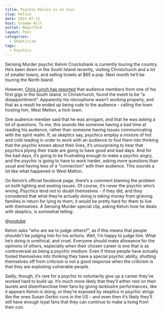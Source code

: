 ```yaml
---
title: Psychic Kelvin is on tour
slug: kelvin
date: 2021-07-21
host: Graeme Hill
outlet: MagicTalk
layout: Post
categories:
  - Skepticism
tags:
  - Psychics
---
```


Sensing Murder psychic Kelvin Cruickshank is currently touring the country. He’s been down in the South Island recently, visiting Christchurch and a lot of smaller towns, and selling tickets at $65 a pop. Next month he’ll be touring the North Island.

<!-- more -->

However, [Chris Lynch has reported](https://chrislynchmedia.com/newsitems/audience-walk-out-of-kelvin-cruickshank-labelling-him-a-disappointment) that audience members from one of his first gigs in the South island, in Christchurch, found the event to be “a disappointment”. Apparently his microphone wasn’t working properly, and that as a result he ended up being rude to the audience - calling the town hosting him, West Melton, a hick town.

One audience member said that he was arrogant, and that he was asking a lot of questions. To me, this sounds like someone having a bad time at reading his audience, rather than someone having issues communicating with the spirit realm. If, as skeptics say, psychics employ a mixture of hot and cold reading in order to work with an audience to fool them into thinking that the psychic knows about their lives, it’s unsurprising to hear that psychics plying their trade are going to have good and bad days. And for the bad days, it’s going to be frustrating enough to make a psychic angry, and the psychic is going to have to work harder, asking more questions than usual and having less of a “connection” with their audience. This sounds a lot like what happened in West Melton.

On Kelvin’s official facebook page, there’s a comment blaming the problem on both lighting and seating issues. Of course, it’s never the psychic who’s wrong. Psychics tend not to doubt themselves - if they did, and they considered that what they’re actually doing is taking money from grieving families in return for lying to them, it would be pretty hard for them to live with themselves. A Sensing Murder special clip, asking Kelvin how he deals with skeptics, is somewhat telling:

@[youtube](https://youtu.be/y2nRt-wjuTM?t=20)

Kelvin asks “who are we to judge others?”, as if this means that people shouldn’t be judging him for his actions. Well, I’m happy to judge him. What he’s doing is unethical, and cruel. Everyone should make allowance for the opinions of others, especially when their chosen career is one that is as controversial as being a psychic medium. Even if these people have actually fooled themselves into thinking they have a special psychic ability, shutting themselves off from criticism is not a good response when the criticism is that they are exploiting vulnerable people.

Sadly, though, it’s rare for a psychic to voluntarily give up a career they’ve worked hard to build up. It’s much more likely that they’ll either rest on their laurels and disenfranchise their fans by giving lacklustre performances, like it appears Kelvin is doing, or they’re exposed by skeptics in psychic stings like the ones Susan Gerbic runs in the US - and even then it’s likely they’ll still have enough loyal fans that they can continue to make a living from their con.
